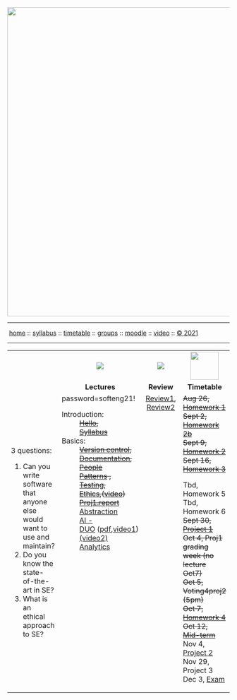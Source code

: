 <a name=top>
<a href="http://tiny.cc/se21"><img  width=700
  src="https://raw.githubusercontent.com/txt/se21/master/docs/img/femse.png"></a>
<hr>
<p>
&nbsp;<a href="https://tiny.cc/se21">home</a> ::
<a href="https://github.com/txt/se21/blob/master/docs/syllabus.md#top">syllabus</a> ::
<a href="https://github.com/txt/se21/blob/master/docs/syllabus.md#timetable">timetable</a> ::
<a href="https://docs.google.com/spreadsheets/d/1KKskduN7m1R3WYhQTLyWJgxkAvrp2UV-LEu5JWN26xo/edit#gid=0">groups</a> ::
<a href="https://moodle-courses2122.wolfware.ncsu.edu/course/view.php?id=3211">moodle</a> ::
<a href="https://ncsu.hosted.panopto.com/Panopto/Pages/Sessions/List.aspx#folderID=a5998f03-01df-4c6c-91c1-ad80003f3c7c">video</a> ::
<a href="https://github.com/txt/se21/blob/master/LICENSE.md#top">&copy; 2021</a>
<br>
<hr>


<table width="100%" border=0 align=center>
<tr>
<td width=300></td>
<td align=center xwidth=150><img src="docs/img/lectures.gif"></td>
<td align=center><img           src="docs/img/review.gif"></td>
<td align=center width=200><img width=64 src="docs/img/time.png"></td>
</tr>
<tr>
<td></td>
<td align=center><b>Lectures</b></td>
</td><td align=center><b>Review </td>
<td align=center><b>Timetable</b> </td>
</tr>
<tr>
<td>

3 questions:

<ol>
<li>Can you write software that anyone  else would want to  use and maintain?</li>
<li>Do you know the state-of-the-art in SE?</li>
<li>What is an ethical approach  to  SE?</li>
</ol>


</td>
<td valign=top  xwidth="100px">
password=softeng21!<br>
<!-- -------------------------------- -->
<dl>
 <dt>
    Introduction:
  </dt>
  <dd>
    <strike><a href="docs/00hello.md">Hello</a>, <br>
    <a href="docs/syllabus.md">Syllabus</a></strike>
  </dd>
  <dt>
    Basics:
  </dt>
  <dd>
    <strike> <a href="docs/01goodrepo.md">Version control</a>,<br>
        <a href="docs/doc.md">Documentation</a>, <br> </strike>
      <strike><a href="docs/people1.md">People</a><br>
       <a href="docs/patterns.md">Patterns</a> , <br>
    <a href="docs/testing.md">Testing</a>, <br>     
      <a href="docs/ethics.md">Ethics</a>,(<a 
   href="https://ncsu.zoom.us/rec/share/Xomrd8C0MAPgw-tgaicWvA2oDaqepafy9m6gDNq5PtZqxmPwx89WMJeLkqJYx0pq.0XdOvfPRHVYPMkYV">video</a>)</br>
<a href="https://docs.google.com/document/d/1aowGagI10w4JD18J7AOxgBCOUmx5oUkKdA_AF6vYBVY/edit">Proj1.report</a><br> </strike>
      <a href="docs/abstract.md">Abstraction</a><br>
   <a href="http://tiny.cc/acm19">AI&nbsp;-DUO</a>&nbsp;(<a href="/docs/acm19.pdf">pdf</a>,<a href="https://ncsu.zoom.us/rec/share/RuhFD6bXbhQ3xdX-4CmtKOxmsPaepUw7_-TOjtv5ZUUdAQGOgTE8sizFvNw9wjSo.ud2Vbf0dks7QMPvw">video1</a>)<br>
<a href="https://ncsu.zoom.us/rec/share/Usvk99jwBZyCT-O98r2ZGx5yEQIM7eTUZP_ubXjhNQObz0-oZ9lRC4HopPf9ILnL.b5mQCPilnmnX_SfN">(video2)</a><br>
  <a href="https://github.com/txt/se21/blob/master/docs/analytics.md">Analytics</a></br>
  </dd>

</dl>

<!-- -------------------------------- -->

<td align=center   valign=top xwidth="100px">
    <a href="docs/review1.md">Review1</a>, <br>
    <a href="docs/review2.md">Review2</a>
 
</td>
<td valign=top>
  <strike>Aug 26, <a href="docs/hw1.md">Homework 1</a></strike><br>
<strike>Sept 2, <a href="docs/hw2b.md">Homework 2b</a><br>
Sept 9, <a href="docs/hw2.md">Homework 2</a><br>
Sept 16, <a href="docs/hw3.md">Homework 3</a><br></strike>
 
Tbd,  Homework 5<br>
Tbd,  Homework 6<br>
<strike>Sept 30, <a href="docs/proj1.md">Project 1</a><br>
    Oct 4,  Proj1 grading week (no lecture Oct7)<br>
    Oct 5,  Voting4proj2 (5pm)<br>
   Oct 7,  <a href="docs/hw4.md">Homework 4</a><br>
Oct 12, <a href="docs/exam.md">Mid-term</a></strike><br>
Nov 4, <a href="/docs/proj2.md">Project 2</a><br>
Nov 29, Project 3<br>
Dec 3, <a href="/docs/essay.md">Exam</a> 
</td>
</tr>

</table>



